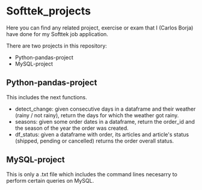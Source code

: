 # Softtek_projects
Here you can find any related project, exercise or exam that I (Carlos Borja) have done for my Softtek job application.

There are two projects in this repository:
* Python-pandas-project
* MySQL-project

## Python-pandas-project
This includes the next functions.
* detect_change: given consecutive days in a dataframe and their weather (rainy / not rainy), return the days for which the weather got rainy.
* seasons: given some order dates in a dataframe, return the order_id and the season of the year the order was created.
* df_status: given a dataframe with order, its articles and article's status (shipped, pending or cancelled) returns the order overall status.

## MySQL-project
This is only a .txt file which includes the command lines necesarry to perform certain queries on MySQL.
